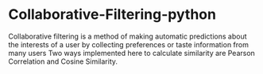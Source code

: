 # Collaborative-Filtering-python
Collaborative filtering is a method of making automatic predictions about the interests of a user by collecting preferences or taste information from many users
Two ways implemented here to calculate similarity are Pearson Correlation and Cosine Similarity.
